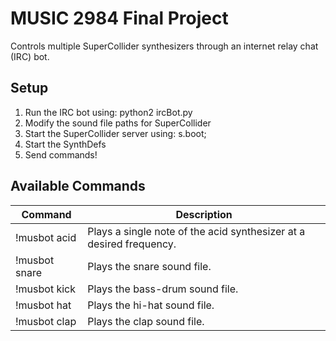 MUSIC 2984 Final Project
========================
Controls multiple SuperCollider synthesizers through an internet relay chat (IRC) bot. 

Setup
-------
 1. Run the IRC bot using: python2 ircBot.py
 2. Modify the sound file paths for SuperCollider
 3. Start the SuperCollider server using: s.boot;
 4. Start the SynthDefs
 5. Send commands!

Available Commands
--------------------

Command | Description
--- | ---
!musbot acid <freq> | Plays a single note of the acid synthesizer at a desired frequency.
!musbot snare | Plays the snare sound file.
!musbot kick | Plays the bass-drum sound file.
!musbot hat | Plays the hi-hat sound file.
!musbot clap | Plays the clap sound file.
